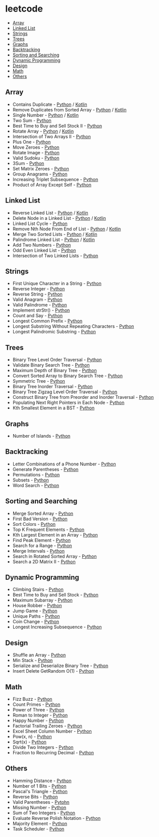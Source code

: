 # leetcode

- [Array](#array)
- [Linked List](#linked-list)
- [Strings](#strings)
- [Trees](#trees)
- [Graphs](#graphs)
- [Backtracking](#backtracking)
- [Sorting and Searching](#sorting-and-searching)
- [Dynamic Programming](#dynamic-programming)
- [Design](#design)
- [Math](#math)
- [Others](#others)

## Array

- Contains Duplicate - [Python](Array/Contains_Duplicate/Solution.py) / [Kotlin](Array/Contains_Duplicate/Solution.kts)
- Remove Duplicates from Sorted Array - [Python](Array/Remove_Duplicates_from_Sorted_Array/Solution.py) / [Kotlin](Array/Remove_Duplicates_from_Sorted_Array/Solution.kts)
- Single Number - [Python](Array/Single_Number/Solution.py) / [Kotlin](Array/Single_Number/Solution.kts)
- Two Sum - [Python](Array/Two_Sum/Solution.py)
- Best Time to Buy and Sell Stock II - [Python](Array/Best_Time_to_Buy_and_Sell_Stock_II/Solution.py)
- Rotate Array - [Python](Array/Rotate_Array/Solution.py) / [Kotlin](Array/Rotate_Array/Solution.kts)
- Intersection of Two Arrays II - [Python](Array//Intersection_of_Two_Arrays_II/Solution.py)
- Plus One - [Python](Array/Plus_One/Solution.py)
- Move Zeroes - [Python](Array/Move_Zeroes/Solution.py)
- Rotate Image - [Python](Array/Rotate_Array/Solution.py)
- Valid Sudoku - [Python](Array/Valid_Sudoku/Solution.py)
- 3Sum - [Python](Array/3Sum/Solution.py)
- Set Matrix Zeroes - [Python](Array/Set_Matrix_Zeroes/Solution.py)
- Group Anagrams - [Python](Array/Group_Anagrams/Solution.py)
- Increasing Triplet Subsequence - [Python](Array/Increasing_Triplet_Subsequence/Solution.py)
- Product of Array Except Self - [Python](Array/Product_of_Array_Except_Self/Solution.py)

## Linked List

- Reverse Linked List - [Python](Linked_List/Reverse_Linked_List/Solution.py) / [Kotlin](Linked_List/Reverse_Linked_List/Solution.kt)
- Delete Node in a Linked List - [Python](Linked_List/Delete_Node_in_a_Linked_List/Solution.py) / [Kotlin](Linked_List/Delete_Node_in_a_Linked_List/Solution.kts)
- Linked List Cycle - [Python](Linked_List/Linked_List_Cycle/Solution.py)
- Remove Nth Node From End of List - [Python](Linked_List/Remove_Nth_Node_From_End_of_List/Solution.py) / [Kotlin](Linked_List/Remove_Nth_Node_From_End_of_List/Solution.kts)
- Merge Two Sorted Lists - [Python](Linked_List/Merge_Two_Sorted_Lists/Solution.py) / [Kotlin](Linked_List/Merge_Two_Sorted_Lists/Solution.kts)
- Palindrome Linked List - [Python](Linked_List/Palindrome_Linked_List/Solution.py) / [Kotlin](Linked_List/Palindrome_Linked_List/Solution.kts)
- Add Two Numbers - [Python](Linked_list/Add_Two_Numbers/Solution.py)
- Odd Even Linked List - [Python](Linked_list/Odd_Even_Linked_list/Solution.py)
- Intersection of Two Linked Lists - [Python](Linked_List/Intersection_of_Two_Linked_Lists/Solution.py)

## Strings

- First Unique Character in a String - [Python](Strings/First_Unique_Character_in_a_String/Solution.py)
- Reverse Integer - [Python](Strings/Reverse_Integer/Solution.py)
- Reverse String - [Python](Strings/Reverse_String/Solution.py)
- Valid Anagram - [Python](Strings/Valid_Anagram/Solution.py)
- Valid Palindrome - [Python](Strings/Valid_Palindrome/Solution.py)
- Implement strStr() - [Python](Strings/Implement_strStr()/Solution.py)
- Count and Say - [Python](Strings/Count_and_Say/Solution.py)
- Longest Common Prefix - [Python](Strings/Longest_Common_Prefix/Solution.py)
- Longest Substring Without Repeating Characters - [Python](Strings/Longest_Substring_Without_Repeating_Characters/Solution.py)
- Longest Palindromic Substring - [Python](Strings/Longest_Palindromic_Substring/Solution.py)

## Trees

- Binary Tree Level Order Traversal - [Python](Trees/Binary_Tree_Level_Order_Traversal/Solution.py)
- Validate Binary Search Tree - [Python](Trees/Validate_Binary_Search_Tree/Solution.py)
- Maximum Depth of Binary Tree - [Python](Trees/Maximum_Depth_of_Binary_Tree/Solution.py)
- Convert Sorted Array to Binary Search Tree - [Python](Trees/Convert_Sorted_Array_to_Binary_Search_Tree/Solution.py)
- Symmetric Tree - [Python](Trees/Symmetric_Tree/Solution.py)
- Binary Tree Inorder Traversal - [Python](Trees/Binary_Tree_Inorder_Traversal/Solution.py)
- Binary Tree Zigzag Level Order Traversal - [Python](Trees/Binary_Tree_Zigzag_Level_Order_Traversal/Solution.py)
- Construct Binary Tree from Preorder and Inorder Traversal - [Python](Trees/Construct_Binary_Tree_from_Preorder_and_Inorder_Traversal/Solution.py)
- Populating Next Right Pointers in Each Node - [Python](Trees/Populating_Next_Right_Pointers_in_Each_Node/Solution.py)
- Kth Smallest Element in a BST - [Python](Trees/Kth_Smallest_Element_in_a_BST/Solution.py)

## Graphs

- Number of Islands - [Python](Graphs/Number_of_Islands/Solution.py)

## Backtracking

- Letter Combinations of a Phone Number - [Python](Backtracking/Letter_Combinations_of_a_Phone_Number/Solution.py)
- Generate Parentheses - [Python](Backtracking/Generate_Parentheses/Solution.py)
- Permutations - [Python](Backtracking/Permutations/Solution.py)
- Subsets - [Python](Backtracking/Subsets/Solution.py)
- Word Search - [Python](Backtracking/Word_Search/Solution.py)

## Sorting and Searching

- Merge Sorted Array - [Python](Sorting_and_Searching/Merge_Sorted_Array/Solution.py) 
- First Bad Version - [Python](Sorting_and_Searching/First_Bad_Version/Solution.py)
- Sort Colors - [Python](Sorting_and_Searching/Sort_Colors/Solution.py)
- Top K Frequent Elements - [Python](Sorting_and_Searching/Top_K_Frequent_Elements/Solution.py)
- Kth Largest Element in an Array - [Python](Sorting_and_Searching/Kth_Largest_Element_in_an_Array/Solution.py)
- Find Peak Element - [Python](Sorting_and_Searching/Find_Peak_Element/Solution.py)
- Search for a Range - [Python](Sorting_and_Searching/Search_for_a_Range/Solution.py)
- Merge Intervals - [Python](Sorting_and_Searching/Merge_Intervals/Solution.py)
- Search in Rotated Sorted Array - [Python](Sorting_and_Searching/Search_in_Rotated_Sorted_Array/Solution.py)
- Search a 2D Matrix II - [Python](Sorting_and_Searching/Search_a_2D_Matrix_II/Solution.py)

## Dynamic Programming

- Climbing Stairs - [Python](Dynamic_Programming/Climbing_Stairs/Solution.py)
- Best Time to Buy and Sell Stock - [Python](Dynamic_Programming/Best_Time_to_Buy_and_Sell_Stock/Solution.py)
- Maximum Subarray - [Python](Dynamic_Programming/Maximum_Subarray/Solution.py)
- House Robber - [Python](Dynamic_Programming/House_Robber/Solution.py)
- Jump Game - [Python](Dynamic_programming/Jump_Game/Solution.py)
- Unique Paths - [Python](Dynamic_programming/Unique_Paths/Solution.py)
- Coin Change - [Python](Dynamic_Programming/Coin_Change/Solution.py)
- Longest Increasing Subsequence - [Python](Dynamic_Programming/Longest_Increasing_Subsequence/Solution.py)

## Design

- Shuffle an Array - [Python](Design/Shuffle_an_Array/Solution.py)
- Min Stack - [Python](Design/Min_Stack/Solution.py)
- Serialize and Deserialize Binary Tree - [Python](Design/Serialize_and_Deserialize_Binary_Tree/Solution.py)
- Insert Delete GetRandom O(1) - [Python](Design/Insert_Delete_GetRandom_O(1)/Solution.py)

## Math

- Fizz Buzz - [Python](Math/Fizz_Buzz/Solution.py)
- Count Primes - [Python](Math/Count_Primes/Solution.py)
- Power of Three - [Python](Math/Power_of_Three/Solution.py)
- Roman to Integer - [Python](Math/Roman_to_Integer/Solution.py)
- Happy Number - [Python](Math/Happy_Number/Solution.py)
- Factorial Trailing Zeroes - [Python](Math/Factorial_Trailing_Zeroes/Solution.py)
- Excel Sheet Column Number - [Python](Math/Excel_Sheet_Column_Number/Solution.py)
- Pow(x, n) - [Python](Math/Pow(x,_n)/Solution.py)
- Sqrt(x) - [Python](Math/Sqrt(x)/Solution.py)
- Divide Two Integers - [Python](Math/Divide_Two_Integers/Solution.py)
- Fraction to Recurring Decimal - [Python](Math/Fraction_to_Recurring_Decimal/Solution.py)

## Others

- Hamming Distance - [Python](Others/Hamming_Distance/Solution.py)
- Number of 1 Bits - [Python](Others/Number_of_1_Bits/Solution.py)
- Pascal's Triangle - [Python](Others/Pascal's_Triangle/Solution.py)
- Reverse Bits - [Python](Others/Reverse_Bits/Solution.py)
- Valid Parentheses - [Pytohn](Others/Valid_Parentheses/Solution.py)
- Missing Number - [Python](Others/Missing_Number/Solution.py)
- Sum of Two Integers - [Python](Others/Sum_of_Two_Integers/Solution.py)
- Evaluate Reverse Polish Notation - [Python](Others/Evaluate_Reverse_Polish_Notation/Solution.py)
- Majority Element - [Python](Others/Majority_Element/Solution.py)
- Task Scheduler - [Python](Others/Task_Scheduler/Solution.py)